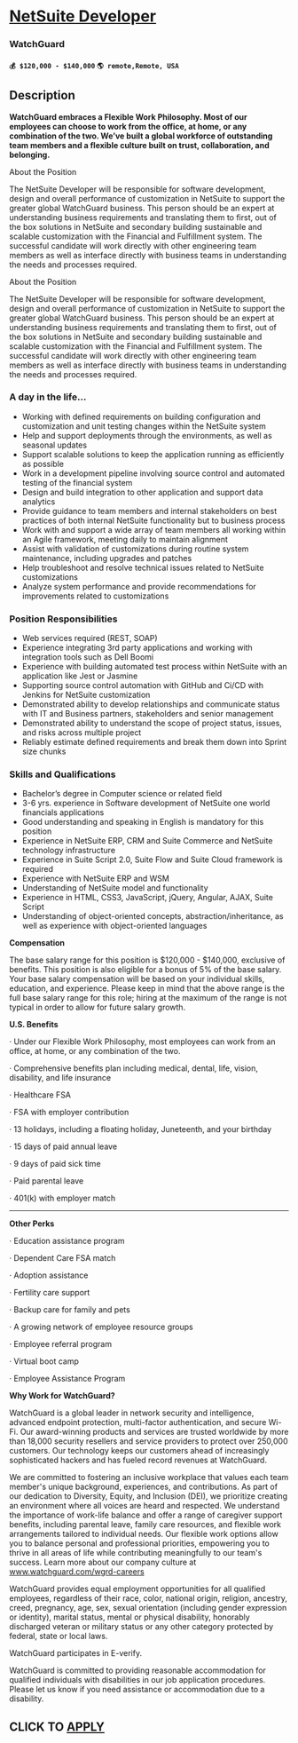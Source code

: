 # [NetSuite Developer](https://www.remotewlb.com/apply/netsuite-developer-133023)  
### WatchGuard  
#### `💰 $120,000 - $140,000` `🌎 remote,Remote, USA`  

## Description

 **WatchGuard embraces a Flexible Work Philosophy. Most of our employees can choose to work from the office, at home, or any combination of the two. We’ve built a global workforce of outstanding team members and a flexible culture built on trust, collaboration, and belonging.**

  

About the Position

The NetSuite Developer will be responsible for software development, design and overall performance of customization in NetSuite to support the greater global WatchGuard business. This person should be an expert at understanding business requirements and translating them to first, out of the box solutions in NetSuite and secondary building sustainable and scalable customization with the Financial and Fulfillment system. The successful candidate will work directly with other engineering team members as well as interface directly with business teams in understanding the needs and processes required.

  

About the Position

The NetSuite Developer will be responsible for software development, design and overall performance of customization in NetSuite to support the greater global WatchGuard business. This person should be an expert at understanding business requirements and translating them to first, out of the box solutions in NetSuite and secondary building sustainable and scalable customization with the Financial and Fulfillment system. The successful candidate will work directly with other engineering team members as well as interface directly with business teams in understanding the needs and processes required.

  

### A day in the life…

* Working with defined requirements on building configuration and customization and unit testing changes within the NetSuite system
* Help and support deployments through the environments, as well as seasonal updates
* Support scalable solutions to keep the application running as efficiently as possible
* Work in a development pipeline involving source control and automated testing of the financial system
* Design and build integration to other application and support data analytics
* Provide guidance to team members and internal stakeholders on best practices of both internal NetSuite functionality but to business process
* Work with and support a wide array of team members all working within an Agile framework, meeting daily to maintain alignment
* Assist with validation of customizations during routine system maintenance, including upgrades and patches
* Help troubleshoot and resolve technical issues related to NetSuite customizations
* Analyze system performance and provide recommendations for improvements related to customizations

  

### Position Responsibilities

* Web services required (REST, SOAP)
* Experience integrating 3rd party applications and working with integration tools such as Dell Boomi
* Experience with building automated test process within NetSuite with an application like Jest or Jasmine
* Supporting source control automation with GitHub and Ci/CD with Jenkins for NetSuite customization
* Demonstrated ability to develop relationships and communicate status with IT and Business partners, stakeholders and senior management
* Demonstrated ability to understand the scope of project status, issues, and risks across multiple project
* Reliably estimate defined requirements and break them down into Sprint size chunks

  

### Skills and Qualifications

* Bachelor’s degree in Computer science or related field
* 3-6 yrs. experience in Software development of NetSuite one world financials applications
* Good understanding and speaking in English is mandatory for this position
* Experience in NetSuite ERP, CRM and Suite Commerce and NetSuite technology infrastructure
* Experience in Suite Script 2.0, Suite Flow and Suite Cloud framework is required
* Experience with NetSuite ERP and WSM
* Understanding of NetSuite model and functionality
* Experience in HTML, CSS3, JavaScript, jQuery, Angular, AJAX, Suite Script
* Understanding of object-oriented concepts, abstraction/inheritance, as well as experience with object-oriented languages

  

 **Compensation**

  

The base salary range for this position is $120,000 - $140,000, exclusive of benefits. This position is also eligible for a bonus of 5% of the base salary. Your base salary compensation will be based on your individual skills, education, and experience. Please keep in mind that the above range is the full base salary range for this role; hiring at the maximum of the range is not typical in order to allow for future salary growth.

**U.S. Benefits**

  

· Under our Flexible Work Philosophy, most employees can work from an office, at home, or any combination of the two.

· Comprehensive benefits plan including medical, dental, life, vision, disability, and life insurance

· Healthcare FSA

· FSA with employer contribution

· 13 holidays, including a floating holiday, Juneteenth, and your birthday

· 15 days of paid annual leave

· 9 days of paid sick time

· Paid parental leave

· 401(k) with employer match

 ****

**Other Perks**

  

· Education assistance program

· Dependent Care FSA match

· Adoption assistance

· Fertility care support

· Backup care for family and pets

· A growing network of employee resource groups

· Employee referral program

· Virtual boot camp

· Employee Assistance Program

  

 **Why Work for WatchGuard?**

WatchGuard is a global leader in network security and intelligence, advanced endpoint protection, multi-factor authentication, and secure Wi-Fi. Our award-winning products and services are trusted worldwide by more than 18,000 security resellers and service providers to protect over 250,000 customers. Our technology keeps our customers ahead of increasingly sophisticated hackers and has fueled record revenues at WatchGuard.

We are committed to fostering an inclusive workplace that values each team member's unique background, experiences, and contributions. As part of our dedication to Diversity, Equity, and Inclusion (DEI), we prioritize creating an environment where all voices are heard and respected. We understand the importance of work-life balance and offer a range of caregiver support benefits, including parental leave, family care resources, and flexible work arrangements tailored to individual needs. Our flexible work options allow you to balance personal and professional priorities, empowering you to thrive in all areas of life while contributing meaningfully to our team's success. Learn more about our company culture at www.watchguard.com/wgrd-careers

  

WatchGuard provides equal employment opportunities for all qualified employees, regardless of their race, color, national origin, religion, ancestry, creed, pregnancy, age, sex, sexual orientation (including gender expression or identity), marital status, mental or physical disability, honorably discharged veteran or military status or any other category protected by federal, state or local laws.

WatchGuard participates in E-verify.

WatchGuard is committed to providing reasonable accommodation for qualified individuals with disabilities in our job application procedures. Please let us know if you need assistance or accommodation due to a disability.

  
## CLICK TO [APPLY](https://www.remotewlb.com/apply/netsuite-developer-133023)

